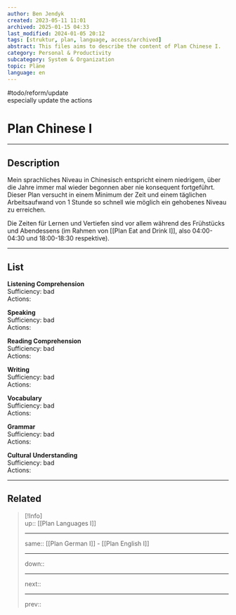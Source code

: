 ```yaml
---
author: Ben Jendyk
created: 2023-05-11 11:01
archived: 2025-01-15 04:33
last_modified: 2024-01-05 20:12
tags: [struktur, plan, language, access/archived]
abstract: This files aims to describe the content of Plan Chinese I.
category: Personal & Productivity 
subcategory: System & Organization 
topic: Pläne 
language: en
---
```

#todo/reform/update  
especially update the actions

# Plan Chinese I

---

## Description

Mein sprachliches Niveau in Chinesisch entspricht einem niedrigem, über die Jahre immer mal wieder begonnen aber nie konsequent fortgeführt. Dieser Plan versucht in einem Minimum der Zeit und einem täglichen Arbeitsaufwand von 1 Stunde so schnell wie möglich ein gehobenes Niveau zu erreichen.

Die Zeiten für Lernen und Vertiefen sind vor allem während des Frühstücks und Abendessens (im Rahmen von [[Plan Eat and Drink I]], also 04:00-04:30 und 18:00-18:30 respektive). 

---

## List

**Listening Comprehension**  
Sufficiency: bad  
Actions: 

**Speaking**  
Sufficiency: bad  
Actions: 

**Reading Comprehension**  
Sufficiency: bad  
Actions: 

**Writing**  
Sufficiency: bad  
Actions: 

**Vocabulary**  
Sufficiency: bad  
Actions: 

**Grammar**  
Sufficiency: bad  
Actions: 

**Cultural Understanding**  
Sufficiency: bad  
Actions: 

---

## Related

> [!Info]  
> up:: [[Plan Languages I]]
> - ---
> same:: [[Plan German I]] - [[Plan English I]]
> - ---
> down::
> - ---
> next::
> - ---
> prev::
